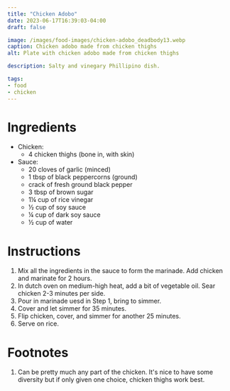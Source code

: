 ```yaml
---
title: "Chicken Adobo"
date: 2023-06-17T16:39:03-04:00
draft: false

image: /images/food-images/chicken-adobo_deadbody13.webp
caption: Chicken adobo made from chicken thighs
alt: Plate with chicken adobo made from chicken thighs

description: Salty and vinegary Phillipino dish.

tags:
- food
- chicken
---
```


# Ingredients
- Chicken:
    - 4 chicken thighs (bone in, with skin)
- Sauce:
    - 20 cloves of garlic (minced)
    - 1 tbsp of black peppercorns (ground)
    - crack of fresh ground black pepper
    - 3 tbsp of brown sugar
    - 1&frac14; cup of rice vinegar
    - &frac12; cup of soy sauce
    - &frac14; cup of dark soy sauce
    - &frac12; cup of water

# Instructions
1. Mix all the ingredients in the sauce to form the marinade. Add chicken and marinate for 2 hours.
1. In dutch oven on medium-high heat, add a bit of vegetable oil. Sear chicken 2-3 minutes per side.
1. Pour in marinade uesd in Step 1, bring to simmer. 
1. Cover and let simmer for 35 minutes.
1. Flip chicken, cover, and simmer for another 25 minutes.
1. Serve on rice.

<div class="footnotes">

# Footnotes
1. Can be pretty much any part of the chicken. It's nice to have some diversity but if only given one choice, chicken thighs work best.

</div>
